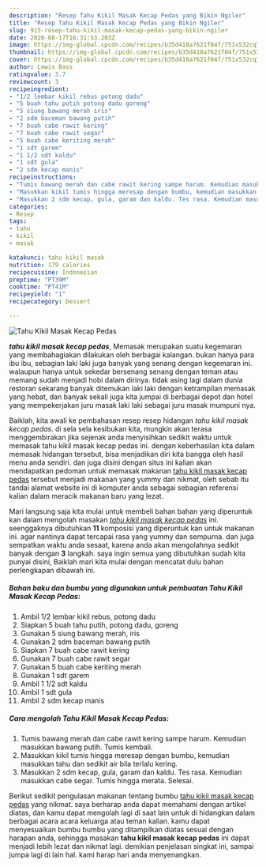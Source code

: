 ```yaml
---
description: "Resep Tahu Kikil Masak Kecap Pedas yang Bikin Ngiler"
title: "Resep Tahu Kikil Masak Kecap Pedas yang Bikin Ngiler"
slug: 915-resep-tahu-kikil-masak-kecap-pedas-yang-bikin-ngiler
date: 2020-08-17T16:31:53.203Z
image: https://img-global.cpcdn.com/recipes/b35d418a7621f04f/751x532cq70/tahu-kikil-masak-kecap-pedas-foto-resep-utama.jpg
thumbnail: https://img-global.cpcdn.com/recipes/b35d418a7621f04f/751x532cq70/tahu-kikil-masak-kecap-pedas-foto-resep-utama.jpg
cover: https://img-global.cpcdn.com/recipes/b35d418a7621f04f/751x532cq70/tahu-kikil-masak-kecap-pedas-foto-resep-utama.jpg
author: Lewis Bass
ratingvalue: 3.7
reviewcount: 3
recipeingredient:
- "1/2 lembar kikil rebus potong dadu"
- "5 buah tahu putih potong dadu goreng"
- "5 siung bawang merah iris"
- "2 sdm baceman bawang putih"
- "7 buah cabe rawit kering"
- "7 buah cabe rawit segar"
- "5 buah cabe keriting merah"
- "1 sdt garem"
- "1 1/2 sdt kaldu"
- "1 sdt gula"
- "2 sdm kecap manis"
recipeinstructions:
- "Tumis bawang merah dan cabe rawit kering sampe harum. Kemudian masukkan bawang putih. Tumis kembali."
- "Masukkan kikil tumis hingga meresap dengan bumbu, kemudian masukkan tahu dan sedikit air bila terlalu kering."
- "Masukkan 2 sdm kecap, gula, garam dan kaldu. Tes rasa. Kemudian masukkan cabe segar. Tumis hingga merata. Selesai."
categories:
- Resep
tags:
- tahu
- kikil
- masak

katakunci: tahu kikil masak 
nutrition: 179 calories
recipecuisine: Indonesian
preptime: "PT39M"
cooktime: "PT41M"
recipeyield: "1"
recipecategory: Dessert

---
```



![Tahu Kikil Masak Kecap Pedas](https://img-global.cpcdn.com/recipes/b35d418a7621f04f/751x532cq70/tahu-kikil-masak-kecap-pedas-foto-resep-utama.jpg)

<b><i>tahu kikil masak kecap pedas</i></b>, Memasak merupakan suatu kegemaran yang membahagiakan dilakukan oleh berbagai kalangan. bukan hanya para ibu ibu, sebagian laki laki juga banyak yang senang dengan kegemaran ini. walaupun hanya untuk sekedar bersenang senang dengan teman atau memang sudah menjadi hobi dalam dirinya. tidak asing lagi dalam dunia restoran sekarang banyak ditemukan laki laki dengan ketrampilan memasak yang hebat, dan banyak sekali juga kita jumpai di berbagai depot dan hotel yang mempekerjakan juru masak laki laki sebagai juru masak mumpuni nya.



Baiklah, kita awali ke pembahasan resep resep hidangan <i>tahu kikil masak kecap pedas</i>. di sela sela kesibukan kita, mungkin akan terasa menggembirakan jika sejenak anda menyisihkan sedikit waktu untuk memasak tahu kikil masak kecap pedas ini. dengan keberhasilan kita dalam memasak hidangan tersebut, bisa menjadikan diri kita bangga oleh hasil menu anda sendiri. dan juga disini dengan situs ini kalian akan mendapatkan pedoman untuk memasak makanan <u>tahu kikil masak kecap pedas</u> tersebut menjadi makanan yang yummy dan nikmat, oleh sebab itu tandai alamat website ini di komputer anda sebagai sebagian referensi kalian dalam meracik makanan baru yang lezat.


Mari langsung saja kita mulai untuk membeli bahan bahan yang diperuntuk kan dalam mengolah masakan <u><i>tahu kikil masak kecap pedas</i></u> ini. seenggaknya dibutuhkan <b>11</b> komposisi yang diperuntuk kan untuk makanan ini. agar nantinya dapat tercapai rasa yang yummy dan sempurna. dan juga sempatkan waktu anda sesaat, karena anda akan mengolahnya sedikit banyak dengan <b>3</b> langkah. saya ingin semua yang dibutuhkan sudah kita punyai disini, Baiklah mari kita mulai dengan mencatat dulu bahan perlengkapan dibawah ini.

<!--inarticleads1-->

##### Bahan baku dan bumbu yang digunakan untuk pembuatan Tahu Kikil Masak Kecap Pedas:

1. Ambil 1/2 lembar kikil rebus, potong dadu
1. Siapkan 5 buah tahu putih, potong dadu, goreng
1. Gunakan 5 siung bawang merah, iris
1. Gunakan 2 sdm baceman bawang putih
1. Siapkan 7 buah cabe rawit kering
1. Gunakan 7 buah cabe rawit segar
1. Gunakan 5 buah cabe keriting merah
1. Gunakan 1 sdt garem
1. Ambil 1 1/2 sdt kaldu
1. Ambil 1 sdt gula
1. Ambil 2 sdm kecap manis




<!--inarticleads2-->

##### Cara mengolah Tahu Kikil Masak Kecap Pedas:

1. Tumis bawang merah dan cabe rawit kering sampe harum. Kemudian masukkan bawang putih. Tumis kembali.
1. Masukkan kikil tumis hingga meresap dengan bumbu, kemudian masukkan tahu dan sedikit air bila terlalu kering.
1. Masukkan 2 sdm kecap, gula, garam dan kaldu. Tes rasa. Kemudian masukkan cabe segar. Tumis hingga merata. Selesai.




Berikut sedikit pengulasan makanan tentang bumbu <u>tahu kikil masak kecap pedas</u> yang nikmat. saya berharap anda dapat memahami dengan artikel diatas, dan kamu dapat mengolah lagi di saat lain untuk di hidangkan dalam berbagai acara acara keluarga atau teman kalian. kamu dapat menyesuaikan bumbu bumbu yang ditampilkan diatas sesuai dengan harapan anda, sehingga masakan <b>tahu kikil masak kecap pedas</b> ini dapat menjadi lebih lezat dan nikmat lagi. demikian penjelasan singkat ini, sampai jumpa lagi di lain hal. kami harap hari anda menyenangkan.
